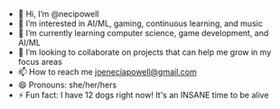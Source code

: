 - 👋 Hi, I’m @necipowell
- 👀 I’m interested in AI/ML, gaming, continuous learning, and music
- 🌱 I’m currently learning computer science, game development, and AI/ML 
- 💞️ I’m looking to collaborate on projects that can help me grow in my focus areas
- 📫 How to reach me joeneciapowell@gmail.com
- 😄 Pronouns: she/her/hers
- ⚡ Fun fact: I have 12 dogs right now! It's an INSANE time to be alive

<!---
necipowell/necipowell is a ✨ special ✨ repository because its `README.md` (this file) appears on your GitHub profile.
You can click the Preview link to take a look at your changes.
--->
